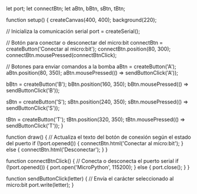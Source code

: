 let port;
let connectBtn;
let aBtn, bBtn, sBtn, tBtn;

function setup() {
  createCanvas(400, 400);
  background(220);

  // Inicializa la comunicación serial
  port = createSerial();

  // Botón para conectar o desconectar del micro:bit
  connectBtn = createButton('Conectar al micro:bit');
  connectBtn.position(80, 300);
  connectBtn.mousePressed(connectBtnClick);

  // Botones para enviar comandos a la bomba
  aBtn = createButton('A');
  aBtn.position(80, 350);
  aBtn.mousePressed(() => sendButtonClick('A'));

  bBtn = createButton('B');
  bBtn.position(160, 350);
  bBtn.mousePressed(() => sendButtonClick('B'));

  sBtn = createButton('S');
  sBtn.position(240, 350);
  sBtn.mousePressed(() => sendButtonClick('S'));

  tBtn = createButton('T');
  tBtn.position(320, 350);
  tBtn.mousePressed(() => sendButtonClick('T'));
}

function draw() {
  // Actualiza el texto del botón de conexión según el estado del puerto
  if (!port.opened()) {
    connectBtn.html('Conectar al micro:bit');
  } else {
    connectBtn.html('Desconectar');
  }
}

function connectBtnClick() {
  // Conecta o desconecta el puerto serial
  if (!port.opened()) {
    port.open('MicroPython', 115200);
  } else {
    port.close();
  }
}

function sendButtonClick(letter) {
  // Envía el carácter seleccionado al micro:bit
  port.write(letter);
}

